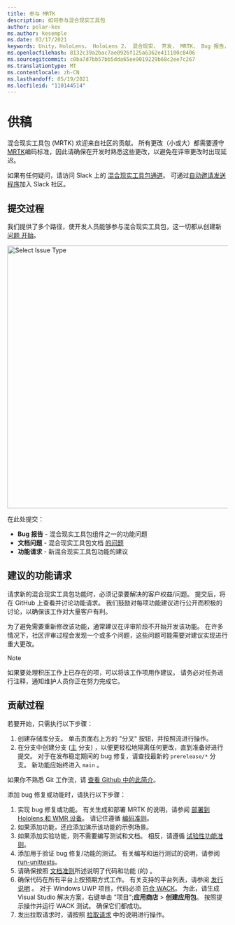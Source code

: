 ```yaml
---
title: 参与 MRTK
description: 如何参与混合现实工具包
author: polar-kev
ms.author: kesemple
ms.date: 03/17/2021
keywords: Unity，HoloLens， HoloLens 2， 混合现实， 开发， MRTK， Bug 报告，
ms.openlocfilehash: 8132c39a2bac7ae0926f125a6362e411100c8406
ms.sourcegitcommit: c0ba7d7bb57bb5dda65ee9019229b68c2ee7c267
ms.translationtype: MT
ms.contentlocale: zh-CN
ms.lasthandoff: 05/19/2021
ms.locfileid: "110144514"
---
```

# <a name="contributing"></a>供稿

混合现实工具包 (MRTK) 欢迎来自社区的贡献。 所有更改（小或大）都需要遵守 [MRTK](coding-guidelines.md)编码标准，因此请确保在开发时熟悉这些更改，以避免在评审更改时出现延迟。

如果有任何疑问，请访问 Slack 上的 [混合现实工具包通道](https://holodevelopers.slack.com/messages/C2H4HT858)。
可通过[自动邀请发送程序](https://holodevelopersslack.azurewebsites.net/)加入 Slack 社区。

## <a name="submission-process"></a>提交过程

我们提供了多个路径，使开发人员能够参与混合现实工具包，这一切都从创建新 [问题 开始](https://github.com/Microsoft/MixedRealityToolkit-Unity/issues/new/choose)。

<img src="../features/images/contributing/SelectIssueType.png" width="600" alt="Select Issue Type">

在此处提交：

- **Bug 报告** - 混合现实工具包组件之一的功能问题
- **文档问题** - 混合现实工具包文档 [的问题](https://microsoft.github.io/MixedRealityToolkit-Unity)
- **功能请求** - 新混合现实工具包功能的建议

## <a name="proposing-feature-requests"></a>建议的功能请求

请求新的混合现实工具包功能时，必须记录要解决的客户权益/问题。 提交后，将在 GitHub 上查看并讨论功能请求。 我们鼓励对每项功能建议进行公开而积极的讨论，以确保该工作对大量客户有利。

为了避免需要重新修改该功能，通常建议在评审阶段不开始开发该功能。 在许多情况下，社区评审过程会发现一个或多个问题，这些问题可能需要对建议实现进行重大更改。

> [!NOTE]
> 如果要处理积压工作上已存在的项，可以将该工作项用作建议。 请务必对任务进行注释，通知维护人员你正在努力完成它。

## <a name="contribution-process"></a>贡献过程

若要开始，只需执行以下步骤：

1. 创建存储库分支。 单击页面右上方的 "分叉" 按钮，并按照流进行操作。
1. 在分支中创建分支 ([主](https://github.com/microsoft/mixedrealitytoolkit-unity/tree/main) 分支) ，以便更轻松地隔离任何更改，直到准备好进行提交。 对于在发布稳定期间的 bug 修复，请查找最新的 `prerelease/*` 分支。 新功能应始终进入 `main` 。

如果你不熟悉 Git 工作流，请 [查看 Github 中的此简介](https://guides.github.com/activities/hello-world/)。

添加 bug 修复或功能时，请执行以下步骤：

1. 实现 bug 修复或功能。 有关生成和部署 MRTK 的说明，请参阅 [部署到 Hololens 和 WMR 设备](../supported-devices/wmr-mrtk.md)。 请记住遵循 [编码准则](../contributing/coding-guidelines.md)。
1. 如果添加功能，还应添加演示该功能的示例场景。
1. 如果添加实验功能，则不需要编写测试和文档。 相反，请遵循 [试验性功能准则](../contributing/experimental-features.md)。
1. 添加用于验证 bug 修复/功能的测试。 有关编写和运行测试的说明，请参阅 [run-unittests](../contributing/unit-tests.md)。
1. 请确保按照 [文档准则](../contributing/documentation-guide.md)所述说明了代码和功能 (的) 。
1. 确保代码在所有平台上按预期方式工作。 有关支持的平台列表，请参阅 [发行说明](../release-notes/mrtk-26-release-notes.md) 。 对于 Windows UWP 项目，代码必须 [符合 WACK](https://developer.microsoft.com/windows/develop/app-certification-kit)。 为此，请生成 Visual Studio 解决方案，右键单击 "项目";**应用商店**  > **创建应用包**。 按照提示操作并运行 WACK 测试。 确保它们都成功。
1. 发出拉取请求时，请按照 [拉取请求](../contributing/pull-requests.md) 中的说明进行操作。

